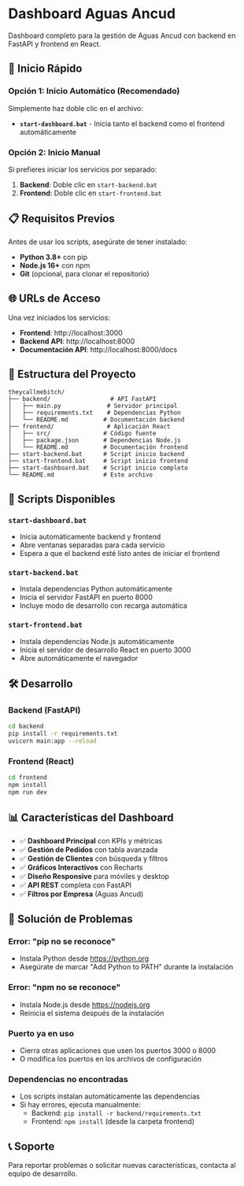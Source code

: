 # Dashboard Aguas Ancud

Dashboard completo para la gestión de Aguas Ancud con backend en FastAPI y frontend en React.

## 🚀 Inicio Rápido

### Opción 1: Inicio Automático (Recomendado)
Simplemente haz doble clic en el archivo:
- **`start-dashboard.bat`** - Inicia tanto el backend como el frontend automáticamente

### Opción 2: Inicio Manual
Si prefieres iniciar los servicios por separado:

1. **Backend**: Doble clic en `start-backend.bat`
2. **Frontend**: Doble clic en `start-frontend.bat`

## 📋 Requisitos Previos

Antes de usar los scripts, asegúrate de tener instalado:

- **Python 3.8+** con pip
- **Node.js 16+** con npm
- **Git** (opcional, para clonar el repositorio)

## 🌐 URLs de Acceso

Una vez iniciados los servicios:

- **Frontend**: http://localhost:3000
- **Backend API**: http://localhost:8000
- **Documentación API**: http://localhost:8000/docs

## 📁 Estructura del Proyecto

```
theycallmebitch/
├── backend/                 # API FastAPI
│   ├── main.py             # Servidor principal
│   ├── requirements.txt    # Dependencias Python
│   └── README.md          # Documentación backend
├── frontend/               # Aplicación React
│   ├── src/               # Código fuente
│   ├── package.json       # Dependencias Node.js
│   └── README.md          # Documentación frontend
├── start-backend.bat      # Script inicio backend
├── start-frontend.bat     # Script inicio frontend
├── start-dashboard.bat    # Script inicio completo
└── README.md              # Este archivo
```

## 🔧 Scripts Disponibles

### `start-dashboard.bat`
- Inicia automáticamente backend y frontend
- Abre ventanas separadas para cada servicio
- Espera a que el backend esté listo antes de iniciar el frontend

### `start-backend.bat`
- Instala dependencias Python automáticamente
- Inicia el servidor FastAPI en puerto 8000
- Incluye modo de desarrollo con recarga automática

### `start-frontend.bat`
- Instala dependencias Node.js automáticamente
- Inicia el servidor de desarrollo React en puerto 3000
- Abre automáticamente el navegador

## 🛠️ Desarrollo

### Backend (FastAPI)
```bash
cd backend
pip install -r requirements.txt
uvicorn main:app --reload
```

### Frontend (React)
```bash
cd frontend
npm install
npm run dev
```

## 📊 Características del Dashboard

- ✅ **Dashboard Principal** con KPIs y métricas
- ✅ **Gestión de Pedidos** con tabla avanzada
- ✅ **Gestión de Clientes** con búsqueda y filtros
- ✅ **Gráficos Interactivos** con Recharts
- ✅ **Diseño Responsive** para móviles y desktop
- ✅ **API REST** completa con FastAPI
- ✅ **Filtros por Empresa** (Aguas Ancud)

## 🐛 Solución de Problemas

### Error: "pip no se reconoce"
- Instala Python desde https://python.org
- Asegúrate de marcar "Add Python to PATH" durante la instalación

### Error: "npm no se reconoce"
- Instala Node.js desde https://nodejs.org
- Reinicia el sistema después de la instalación

### Puerto ya en uso
- Cierra otras aplicaciones que usen los puertos 3000 o 8000
- O modifica los puertos en los archivos de configuración

### Dependencias no encontradas
- Los scripts instalan automáticamente las dependencias
- Si hay errores, ejecuta manualmente:
  - Backend: `pip install -r backend/requirements.txt`
  - Frontend: `npm install` (desde la carpeta frontend)

## 📞 Soporte

Para reportar problemas o solicitar nuevas características, contacta al equipo de desarrollo. 